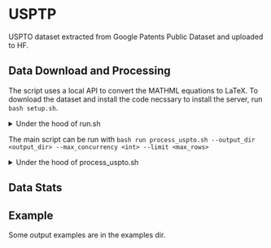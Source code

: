 # USPTP

USPTO dataset extracted from Google Patents Public Dataset and uploaded to HF.

## Data Download and Processing

The script uses a local API to convert the MATHML equations to LaTeX. To download the dataset and install the code necssary to install the server, run `bash setup.sh`.
<details>
<summary>Under the hood of run.sh</summary>
setup.sh has 3 main steps:

1. Clones the dataset from Huggingface
2. Clone the MathML to LaTeX server
3. Compiles the TypeScript code.
</details>

The main script can be run with `bash run process_uspto.sh --output_dir <output_dir> --max_concurrency <int> --limit <max_rows>`

<details>
<summary>Under the hood of process_uspto.sh</summary>

### setup.sh has 3 main steps:

#### Usage
1. Ensure you are in the correct directory structure:
    1. The script expects to be run from the parent directory of the `uspto` directory.
    2. Inside the `uspto` directory, there should be a `mathml-to-latex` directory with the Node.js server script.

#### Running the Script:
- Make sure the script has execute permissions. If not, run:
    ```sh
    chmod +x process_uspto.sh
    ```

#### It has the following steps:
1. Checks if we are in the `uspto` directory.
2. Starts the MathML to LaTeX server.
3. Runs the Python script to process the parquet files.
4. Cleans up after the process is finished.

</details>


## Data Stats


## Example
Some output examples are in the examples dir.
